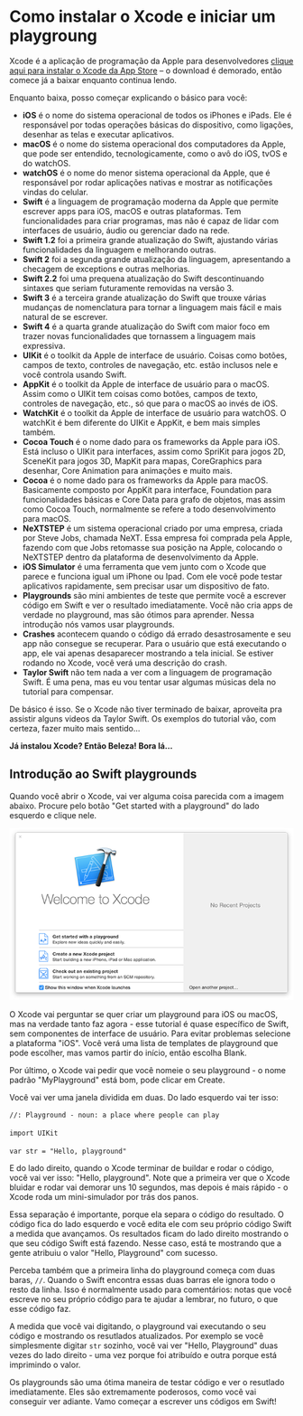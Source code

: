 # Como instalar o Xcode e iniciar um playgroung

Xcode é a aplicação de programação da Apple para desenvolvedores [clique aqui para instalar o Xcode da App Store](https://itunes.apple.com/br/app/xcode/id497799835?mt=12&at=10l8cn&ct=hws) – o download é demorado, então comece já a baixar enquanto continua lendo.

Enquanto baixa, posso começar explicando o básico para você:

- **iOS** é o nome do sistema operacional de todos os iPhones e iPads. Ele é responsável por todas operações básicas do dispositivo, como ligações, desenhar as telas e executar aplicativos.
- **macOS** é o nome do sistema operacional dos computadores da Apple, que pode ser entendido, tecnologicamente, como o avô do iOS, tvOS e do watchOS.
- **watchOS** é o nome do menor sistema operacional da Apple, que é responsável por rodar aplicações nativas e mostrar as notificações vindas do celular.
- **Swift** é a linguagem de programação moderna da Apple que permite escrever apps para iOS, macOS e outras plataformas. Tem funcionalidades para criar programas, mas não é capaz de lidar com interfaces de usuário, áudio ou gerenciar dado na rede.
- **Swift 1.2** foi a primeira grande atualização do Swift, ajustando várias funcionalidades da linguagem e melhorando outras.
- **Swift 2** foi a segunda grande atualização da linguagem, apresentando a checagem de exceptions e outras melhorias.
- **Swift 2.2** foi uma prequena atualização do Swift descontinuando sintaxes que seriam futuramente removidas na versão 3.
- **Swift 3** é a terceira grande atualização do Swift que trouxe várias mudanças de nomenclatura para tornar a linguagem mais fácil e mais natural de se escrever.
- **Swift 4** é a quarta grande atualização do Swift com maior foco em trazer novas funcionalidades que tornassem a linguagem mais expressiva.
- **UIKit** é o toolkit da Apple de interface de usuário. Coisas como botões, campos de texto, controles de navegação, etc. estão inclusos nele e você controla usando Swift.
- **AppKit** é o toolkit da Apple de interface de usuário para o macOS. Assim como o UIKit tem coisas como botões, campos de texto, controles de navegação, etc., só que para o macOS ao invés de iOS.
- **WatchKit** é o toolkit da Apple de interface de usuário para watchOS. O watchKit é bem diferente do UIKit e AppKit, e bem mais simples também.
- **Cocoa Touch** é o nome dado para os frameworks da Apple para iOS. Está incluso o UIKit para interfaces, assim como SpriKit para jogos 2D, SceneKit para jogos 3D, MapKit para mapas, CoreGraphics para desenhar, Core Animation para animações e muito mais.
- **Cocoa** é o nome dado para os frameworks da Apple para macOS. Basicamente composto por AppKit para interface, Foundation para funcionalidades básicas e Core Data para grafo de objetos, mas assim como Cocoa Touch, normalmente se refere a todo desenvolvimento para macOS.
- **NeXTSTEP** é um sistema operacional criado por uma empresa, criada por Steve Jobs, chamada NeXT. Essa empresa foi comprada pela Apple, fazendo com que Jobs retomasse sua posição na Apple, colocando o NeXTSTEP dentro da plataforma de desenvolvimento da Apple.
- **iOS Simulator** é uma ferramenta que vem junto com o Xcode que parece e funciona igual um iPhone ou Ipad. Com ele você pode testar aplicativos rapidamente, sem precisar usar um dispositivo de fato.
- **Playgrounds** são mini ambientes de teste que permite você a escrever código em Swift e ver o resultado imediatamente. Você não cria apps de verdade no playground, mas são ótimos para aprender. Nessa introdução nós vamos usar playgrounds.
- **Crashes** acontecem quando o código dá errado desastrosamente e seu app não consegue se recuperar. Para o usuário que está executando o app, ele vai apenas desaparecer mostrando a tela inicial. Se estiver rodando no Xcode, você verá uma descrição do crash.
- **Taylor Swift** não tem nada a ver com a linguagem de programação Swift. É uma pena, mas eu vou tentar usar algumas músicas dela no tutorial para compensar.

De básico é isso. Se o Xcode não tiver terminado de baixar, aproveita pra assistir alguns videos da Taylor Swift. Os exemplos do tutorial vão, com certeza, fazer muito mais sentido...

**Já instalou Xcode? Então Beleza! Bora lá…**

## Introdução ao Swift playgrounds

Quando você abrir o Xcode, vai ver alguma coisa parecida com a imagem abaixo. Procure pelo botão "Get started with a playground" do lado esquerdo e clique nele.

![Quando abrir o Xcode, será perguntado que tipo de projeto deseja iniciar. Escolha Get Started with a Playground.](0-1.png)

O Xcode vai perguntar se quer criar um playground para iOS ou macOS, mas na verdade tanto faz agora - esse tutorial é quase específico de Swift, sem componentes de interface de usuário. Para evitar problemas selecione a plataforma "iOS". Você verá uma lista de templates de playground que pode escolher, mas vamos partir do início, então escolha Blank.

Por último, o Xcode vai pedir que você nomeie o seu playground - o nome padrão "MyPlayground" está bom, pode clicar em Create.

Você vai ver uma janela dividida em duas. Do lado esquerdo vai ter isso:

    //: Playground - noun: a place where people can play

    import UIKit

    var str = "Hello, playground"

E do lado direito, quando o Xcode terminar de buildar e rodar o código, você vai ver isso: "Hello, playground". Note que a primeira ver que o Xcode bluidar e rodar vai demorar uns 10 segundos, mas depois é mais rápido - o Xcode roda um mini-simulador por trás dos panos.

Essa separação é importante, porque ela separa o código do resultado. O código fica do lado esquerdo e você edita ele com seu próprio código Swift a medida que avançamos. Os resultados ficam do lado direito mostrando o que seu código Swift está fazendo. Nesse caso, está te mostrando que a gente atribuiu o valor "Hello, Playground" com sucesso.

Perceba também que a primeira linha do playground começa com duas baras, `//`. Quando o Swift encontra essas duas barras ele ignora todo o resto da linha. Isso é normalmente usado para comentários: notas que você escreve no seu próprio código para te ajudar a lembrar, no futuro, o que esse código faz. 

A medida que você vai digitando, o playground vai executando o seu código e mostrando os resutlados atualizados. Por exemplo se você simplesmente digitar `str` sozinho, você vai ver "Hello, Playground" duas vezes do lado direito - uma vez porque foi atribuído e outra porque está imprimindo o valor.

Os playgrounds são uma ótima maneira de testar código e ver o resutlado imediatamente. Eles são extremamente poderosos, como você vai conseguir ver adiante. Vamo começar a escrever uns códigos em Swift!
